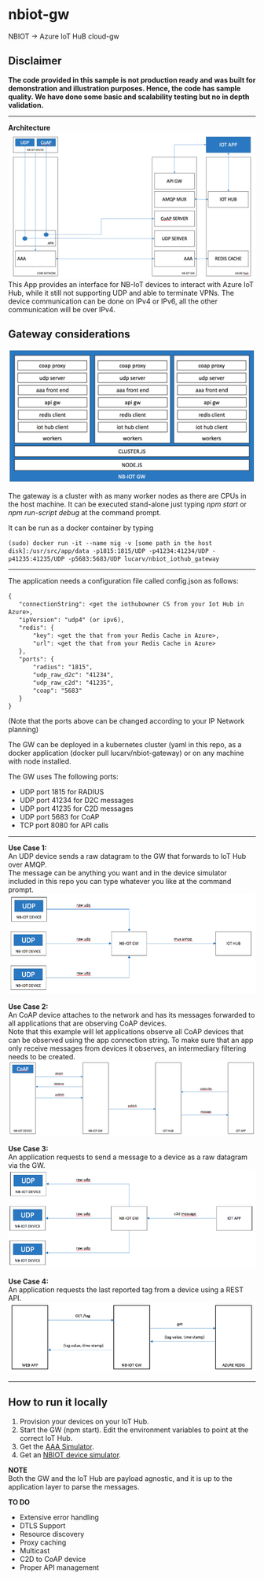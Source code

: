 # nbiot-gw

NBIOT -> Azure IoT HuB cloud-gw  

## Disclaimer

**The code provided in this sample is not production ready and was built for demonstration and illustration purposes. Hence, the code has sample quality. We have done some basic and scalability testing but no in depth validation.**  

***

**Architecture**  
![](static/arch1.png?raw=true)
This App provides an interface for NB-IoT devices to interact with Azure IoT Hub, while it still not supporting UDP and able to terminate VPNs.
The device communication can be done on IPv4 or IPv6, all the other communication will be over IPv4.  

## Gateway considerations
![](static/int1.png?raw=true)

The gateway is a cluster with as many worker nodes as there are CPUs in the host machine.  It can be executed stand-alone just typing _npm start_ or _npm run-script debug_ at the command prompt.  

It can be run as a docker container by typing  
 ```
 (sudo) docker run -it --name nig -v [some path in the host disk]:/usr/src/app/data -p1815:1815/UDP -p41234:41234/UDP -p41235:41235/UDP -p5683:5683/UDP lucarv/nbiot_iothub_gateway
```
---  

 The application needs a configuration file called config.json as follows:
 ```
 {
    "connectionString": <get the iothubowner CS from your Iot Hub in Azure>,
    "ipVersion": "udp4" (or ipv6),
    "redis": {
        "key": <get the that from your Redis Cache in Azure>,
        "url": <get the that from your Redis Cache in Azure>
    },
    "ports": {
        "radius": "1815",
        "udp_raw_d2c": "41234",
        "udp_raw_c2d": "41235",
        "coap": "5683"
    }
}
```
(Note that the ports above can be changed according to your IP Network planning)

The GW can be deployed in a kubernetes cluster (yaml in this repo, as a docker application (docker pull lucarv/nbiot-gateway) or on any machine with node installed.  

The GW uses The following ports:
* UDP port 1815 for RADIUS
* UDP port 41234 for D2C messages
* UDP port 41235 for C2D messages
* UDP port 5683 for CoAP
* TCP port 8080 for API calls  
  
---
**Use Case 1:**  
An UDP device sends a raw datagram to the GW that forwards to IoT Hub over AMQP.  
The message can be anything you want and in the device simulator included in this repo you can type whatever you like at the command prompt.  
![](static/tele.png?raw=true)
  
  **Use Case 2:**  
An CoAP device attaches to the network and has its messages forwarded to all applications that are observing CoAP devices.  
Note that this example will let applications observe all CoAP devices that can be observed using the app connection string. To make sure that an app only receive messages from devices it observes, an intermediary filtering needs to be created.  
![](static/coap.png?raw=true)
  
**Use Case 3:**  
An application requests to send a message to a device as a raw datagram via the GW.    
![](static/c2d1.png?raw=true)

  
**Use Case 4:**  
An application requests the last reported tag from a device using a REST API.
![](static/api.png?raw=true)

---
## How to run it locally
1. Provision your devices on your IoT Hub.
2. Start the GW (npm start). Edit the environment variables to point at the correct IoT Hub.
3. Get the [AAA Simulator](github.lucarv/aaa_electron).  
4. Get an [NBIOT device simulator](https://github.com/lucarv/nbiot_dev_sim).  
  

**NOTE**  
Both the GW and the IoT Hub are payload agnostic, and it is up to the application layer to parse the messages.

**TO DO**
* Extensive error handling
* DTLS Support
* Resource discovery
* Proxy caching
* Multicast
* C2D to CoAP device
* Proper API management

